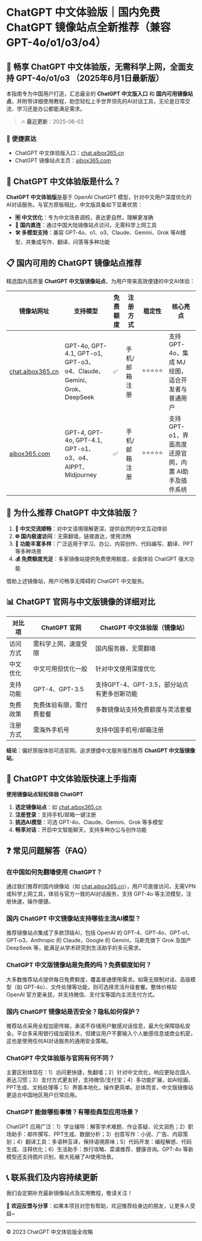 # ChatGPT 中文体验版｜国内免费 ChatGPT 镜像站点全新推荐（兼容 GPT-4o/o1/o3/o4）

## 📢 畅享 ChatGPT 中文体验版，无需科学上网，全面支持 GPT-4o/o1/o3 （2025年6月1日最新版）

本指南专为中国用户打造，汇总最全的 **ChatGPT 中文版入口** 和 **国内可用镜像站点**，并附带详细使用教程，助您轻松上手世界领先的AI对话工具，无论是日常交流、学习还是办公都能满足需求。

> 🔥 **最近更新**：2025-06-02

### 🚀 便捷直达

- ChatGPT 中文体验版入口：[chat.aibox365.cn](https://chat.aibox365.cn)
- ChatGPT 镜像站点主页：[aibox365.com](https://aibox365.com)

## 🤔 ChatGPT 中文体验版是什么？

**ChatGPT 中文体验版**是基于 OpenAI ChatGPT 模型，针对中文用户深度优化的AI对话服务。与官方原版相比，中文版具备如下显著优势：

- **🈶 中文优化**：专为中文场景调校，表达更自然，理解更准确
- **🚀 国内直连**：通过中国大陆镜像站点访问，无需科学上网工具
- **🛠️ 多模型支持**：兼容 GPT-4o、o1、o3、Claude、Gemini、Grok 等AI模型，并集成写作、翻译、问答等多种功能

## 📋 国内可用的 ChatGPT 镜像站点推荐

精选国内高质量 **ChatGPT 中文版镜像站点**，为用户带来高效便捷的中文AI体验：

| 镜像站网址 | 支持模型 | 免费额度 | 注册方式 | 稳定性 | 核心亮点 |
|------------|----------|----------|----------|--------|----------|
| [chat.aibox365.cn](https://chat.aibox365.cn) | GPT-4o, GPT-4.1, GPT-o1, GPT-o3、o4、Claude、Gemini、Grok、DeepSeek | ✅ | 手机/邮箱注册 | ⭐⭐⭐⭐⭐ | 支持 GPT-4o，集成 MJ 绘图，适合开发者与普通用户 |
| [aibox365.com](https://aibox365.com) | GPT-4, GPT-4o, GPT-4.1, GPT-o1、o3、o4、AIPPT、Midjourney | ✅ | 手机/邮箱注册 | ⭐⭐⭐⭐⭐ | 支持 GPT-o1，界面高度还原官网，内置 AI助手及插件系统 |

## 🌟 为什么推荐 ChatGPT 中文体验版？

1. **📝 中文交流顺畅**：对中文语境理解更深，提供自然的中文互动体验
2. **🌐 国内极速访问**：无需翻墙，链接直达，使用流畅
3. **🎯 功能丰富多样**：广泛适用于学习、办公、内容创作、代码编写、翻译、PPT等多种场景
4. **💰 免费额度充足**：多家镜像站提供免费使用额度，全面体验 ChatGPT 强大功能

借助上述镜像站，用户可畅享无障碍的 ChatGPT 中文服务。

## 📊 ChatGPT 官网与中文版镜像的详细对比

| 对比项 | ChatGPT 官网 | ChatGPT 中文体验版（镜像站） |
|--------|--------------|------------------------------|
| 访问方式 | 需科学上网，速度受限 | 国内服务器，无需翻墙 |
| 中文优化 | 中文可用但优化一般 | 针对中文使用深度优化 |
| 支持功能 | GPT-4、GPT-3.5 | 支持GPT-4、GPT-3.5，部分站点有更多创新功能 |
| 免费政策 | 免费体验有限，需付费套餐 | 多数镜像站支持免费额度与灵活套餐 |
| 注册方式 | 需海外手机号 | 支持中国手机号/邮箱注册 |

**结论**：偏好原版体验可选官网，追求便捷中文服务强烈推荐 **ChatGPT 中文版镜像站**。

## 📝 ChatGPT 中文体验版快速上手指南

**使用镜像站点轻松体验 ChatGPT**

1. **选定镜像站点**：如 [chat.aibox365.cn](https://chat.aibox365.cn)
2. **注册登录**：支持手机/邮箱一键注册
3. **挑选AI模型**：可选 GPT-4o、Claude、Gemini、Grok 等多模型
4. **畅享对话**：开启中文智能聊天，支持多种办公与创作功能

## ❓ 常见问题解答（FAQ）

### 在中国如何免翻墙使用 ChatGPT？

通过我们推荐的国内镜像站（如 [chat.aibox365.cn](https://chat.aibox365.cn)），用户可直接访问，无需VPN或科学上网工具，体验与官方一致的AI对话服务，支持 GPT-4o 等主流模型，注册快速，操作便捷。

### 国内 ChatGPT 中文镜像站支持哪些主流AI模型？

推荐镜像站点集成了多款顶级AI，包括 OpenAI 的 GPT-4、GPT-4o、GPT-o1、GPT-o3，Anthropic 的 Claude，Google 的 Gemini，马斯克旗下 Grok 及国产 DeepSeek 等，能满足从学术研究到生活助手的多元需求。

### ChatGPT 中文版镜像站是免费的吗？免费额度如何？

大多数推荐站点提供每日免费额度，覆盖普通使用需求。如需无限制对话、高级模型（如 GPT-4o）、文件处理等功能，则可选择灵活升级套餐。整体价格较 OpenAI 官方更亲民，并支持微信、支付宝等国内主流支付方式。

### 国内 ChatGPT 镜像站是否安全？隐私如何保护？

推荐站点采用全程加密传输，承诺不存储用户敏感对话信息，最大化保障隐私安全。平台多采用银行级加密技术，但建议用户不要输入个人敏感信息或商业机密，这也是使用任何AI对话服务的通用安全策略。

### ChatGPT 中文体验版与官网有何不同？

主要区别体现在：1）访问更快捷，免翻墙；2）针对中文优化，响应更贴合国人表达习惯；3）支付方式更友好，支持微信/支付宝；4）多功能扩展，如AI绘画、PPT生成、文档处理等；5）界面本地化，操作更简单。总体而言，中文版镜像站更适合中国地区用户日常应用。

### ChatGPT 能做哪些事情？有哪些典型应用场景？

ChatGPT 应用广泛：1）学业辅导：解答学术难题、作业答疑、论文润色；2）职场助手：邮件撰写、PPT生成、数据分析；3）创意写作：小说、广告、内容策划；4）翻译工具：多语种互译，保持语境原味；5）代码开发：编程解惑、代码生成、注释优化；6）生活助手：旅行攻略、菜谱推荐、健康咨询。GPT-4o 等新模型还支持图片识别，极大拓展了AI使用场景。

## 📞 联系我们及内容持续更新

我们会定期补充最新镜像站点及实用教程，敬请关注！

🌟 **欢迎反馈与分享**：如果本项目对您有帮助，欢迎推荐给身边的朋友，让更多人受益~

---

© 2023 ChatGPT 中文体验版全攻略
